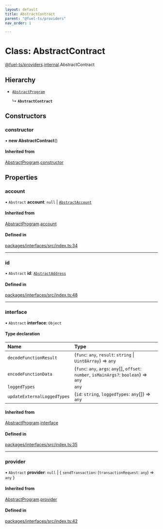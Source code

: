 ```yaml
---
layout: default
title: AbstractContract
parent: "@fuel-ts/providers"
nav_order: 1

---
```


# Class: AbstractContract

[@fuel-ts/providers](../index.md).[internal](../namespaces/internal.md).AbstractContract

## Hierarchy

- [`AbstractProgram`](internal-AbstractProgram.md)

  ↳ **`AbstractContract`**

## Constructors

### constructor

• **new AbstractContract**()

#### Inherited from

[AbstractProgram](internal-AbstractProgram.md).[constructor](internal-AbstractProgram.md#constructor)

## Properties

### account

• `Abstract` **account**: ``null`` \| [`AbstractAccount`](internal-AbstractAccount.md)

#### Inherited from

[AbstractProgram](internal-AbstractProgram.md).[account](internal-AbstractProgram.md#account)

#### Defined in

[packages/interfaces/src/index.ts:34](https://github.com/FuelLabs/fuels-ts/blob/master/packages/interfaces/src/index.ts#L34)

___

### id

• `Abstract` **id**: [`AbstractAddress`](internal-AbstractAddress.md)

#### Defined in

[packages/interfaces/src/index.ts:48](https://github.com/FuelLabs/fuels-ts/blob/master/packages/interfaces/src/index.ts#L48)

___

### interface

• `Abstract` **interface**: `Object`

#### Type declaration

| Name | Type |
| :------ | :------ |
| `decodeFunctionResult` | (`func`: `any`, `result`: `string` \| `Uint8Array`) => `any` |
| `encodeFunctionData` | (`func`: `any`, `args`: `any`[], `offset`: `number`, `isMainArgs?`: `boolean`) => `any` |
| `loggedTypes` | `any` |
| `updateExternalLoggedTypes` | (`id`: `string`, `loggedTypes`: `any`[]) => `any` |

#### Inherited from

[AbstractProgram](internal-AbstractProgram.md).[interface](internal-AbstractProgram.md#interface)

#### Defined in

[packages/interfaces/src/index.ts:35](https://github.com/FuelLabs/fuels-ts/blob/master/packages/interfaces/src/index.ts#L35)

___

### provider

• `Abstract` **provider**: ``null`` \| { `sendTransaction`: (`transactionRequest`: `any`) => `any`  }

#### Inherited from

[AbstractProgram](internal-AbstractProgram.md).[provider](internal-AbstractProgram.md#provider)

#### Defined in

[packages/interfaces/src/index.ts:42](https://github.com/FuelLabs/fuels-ts/blob/master/packages/interfaces/src/index.ts#L42)
